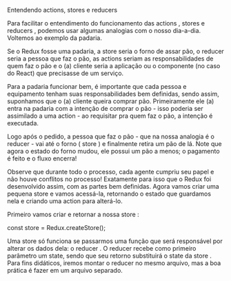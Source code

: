 Entendendo actions, stores e reducers

Para facilitar o entendimento do funcionamento das actions , stores e reducers , podemos usar algumas analogias com o nosso dia-a-dia. Voltemos ao exemplo da padaria.

Se o Redux fosse uma padaria, a store seria o forno de assar pão, o reducer seria a pessoa que faz o pão, as actions seriam as responsabilidades de quem faz o pão e o (a) cliente seria a aplicação ou o componente (no caso do React) que precisasse de um serviço.

Para a padaria funcionar bem, é importante que cada pessoa e equipamento tenham suas responsabilidades bem definidas, sendo assim, suponhamos que o (a) cliente queira comprar pão.
Primeiramente ele (a) entra na padaria com a intenção de comprar o pão - isso poderia ser assimilado a uma action - ao requisitar pra quem faz o pão, a intenção é executada.

Logo após o pedido, a pessoa que faz o pão - que na nossa analogia é o reducer - vai até o forno ( store ) e finalmente retira um pão de lá. Note que agora o estado do forno mudou, ele possui um pão a menos; o pagamento é feito e o fluxo encerra!

Observe que durante todo o processo, cada agente cumpriu seu papel e não houve conflitos no processo! Exatamente para isso que o Redux foi desenvolvido assim, com as partes bem definidas.
Agora vamos criar uma pequena store e vamos acessá-la, retornando o estado que guardamos nela e criando uma action para alterá-lo.

Primeiro vamos criar e retornar a nossa store :

const store = Redux.createStore();

Uma store só funciona se passarmos uma função que será responsável por alterar os dados dela: o reducer . O reducer recebe como primeiro parâmetro um state, sendo que seu retorno substituirá o state da store . Para fins didáticos, iremos montar o reducer no mesmo arquivo, mas a boa prática é fazer em um arquivo separado.